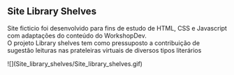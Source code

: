 <h2> Site Library Shelves </h2>
<p> Site ficticio foi desenvolvido para fins de estudo de HTML, CSS e Javascript com adaptações do conteúdo do WorkshopDev. <br>
O projeto Library shelves tem como pressuposto a contribuição de sugestão leituras nas prateleiras virtuais de diversos tipos literários </p>
![](Site_library_shelves/Site_library_shelves.gif)
